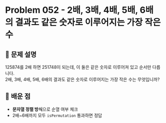 # Problem 052 - 2배, 3배, 4배, 5배, 6배의 결과도 같은 숫자로 이루어지는 가장 작은 수 
 
## 📝 문제 설명  
125874를 2배 하면 251748이 되는데, 이 둘은 같은 숫자로 이루어져 있고 순서만 다릅니다.  
2배, 3배, 4배, 5배, 6배의 결과도 같은 숫자로 이루어지는 가장 작은 수는 무엇입니까?  

## 🧠 배운 점
- **문자열 정렬 방식**으로 순열 여부 체크  
- 2배~6배까지 모두 `isPermutation` 통과하면 정답

